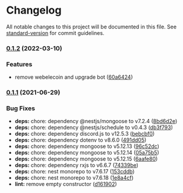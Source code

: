 # Changelog

All notable changes to this project will be documented in this file. See [standard-version](https://github.com/conventional-changelog/standard-version) for commit guidelines.

### [0.1.2](https://github.com/Webeleon/Webelebot/compare/v0.1.1...v0.1.2) (2022-03-10)


### Features

* remove webelecoin and upgrade bot ([60a6424](https://github.com/Webeleon/Webelebot/commit/60a6424a09a648b00990c2f18e4da9d8095c1ae6))

### [0.1.1](https://github.com/Webeleon/Webelebot/compare/v0.1.0...v0.1.1) (2021-06-29)


### Bug Fixes

* **deps:** chore: dependency @nestjs/mongoose to v7.2.4 ([8bd6d2e](https://github.com/Webeleon/Webelebot/commit/8bd6d2e2d5ef2ac72236208bfe7fe666baa76aa9))
* **deps:** chore: dependency @nestjs/schedule to v0.4.3 ([db3f793](https://github.com/Webeleon/Webelebot/commit/db3f7935120fdd198b68c3cb1f8e70e8dd71ccbe))
* **deps:** chore: dependency discord.js to v12.5.3 ([bebcbf0](https://github.com/Webeleon/Webelebot/commit/bebcbf0875ee4ff457f07d5263c50ce6aa09adf7))
* **deps:** chore: dependency dotenv to v8.6.0 ([491dd05](https://github.com/Webeleon/Webelebot/commit/491dd05ac20d0118a0bb6363f50c1d8451f7a1e8))
* **deps:** chore: dependency mongoose to v5.12.13 ([96c52dc](https://github.com/Webeleon/Webelebot/commit/96c52dcd60ec082bcfcd14a6262416aa9f451c96))
* **deps:** chore: dependency mongoose to v5.12.14 ([05a75b5](https://github.com/Webeleon/Webelebot/commit/05a75b57d89b4378c2c0ca0a6411c0eb4a77dae5))
* **deps:** chore: dependency mongoose to v5.12.15 ([6aafe80](https://github.com/Webeleon/Webelebot/commit/6aafe803f0a39b65effc86bccc02b1bc1fd4f37d))
* **deps:** chore: dependency rxjs to v6.6.7 ([74339be](https://github.com/Webeleon/Webelebot/commit/74339be97b0072c4c4e97b0f643bdb7a3e423fc2))
* **deps:** chore: nest monorepo to v7.6.17 ([153cddb](https://github.com/Webeleon/Webelebot/commit/153cddb46cffcc637e4940606071ca21b9db30ee))
* **deps:** chore: nest monorepo to v7.6.18 ([1e8a4cf](https://github.com/Webeleon/Webelebot/commit/1e8a4cf247226fd30437ca1773d827bf1a428e00))
* **lint:** remove empty constructor ([d161902](https://github.com/Webeleon/Webelebot/commit/d1619026a4980d014d18f43ca85f9dc9b16d030b))
